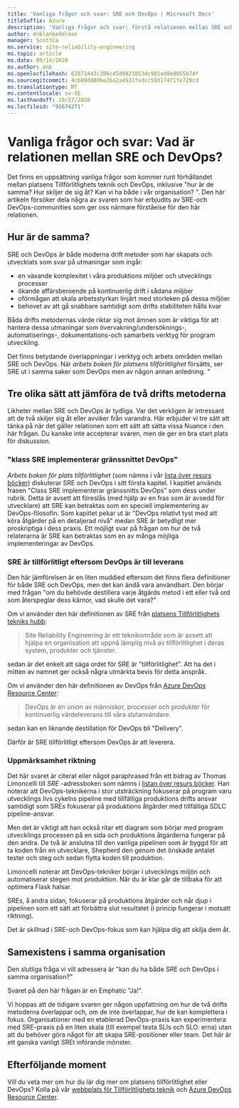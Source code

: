 ```yaml
---
title: 'Vanliga frågor och svar: SRE och DevOps | Microsoft Docs'
titleSuffix: Azure
description: 'Vanliga frågor och svar: förstå relationen mellan SRE och DevOps'
author: dnblankedelman
manager: ScottCa
ms.service: site-reliability-engineering
ms.topic: article
ms.date: 09/14/2020
ms.author: dnb
ms.openlocfilehash: 62872443c386c45d9821053dc901ad8e0055b74f
ms.sourcegitcommit: 4cb89d880be26a2a4531fedcc59317471fe729cd
ms.translationtype: MT
ms.contentlocale: sv-SE
ms.lasthandoff: 10/27/2020
ms.locfileid: "92674271"
---
```

# <a name="frequently-asked-questions-whats-the-relationship-between-sre-and-devops"></a>Vanliga frågor och svar: Vad är relationen mellan SRE och DevOps?

Det finns en uppsättning vanliga frågor som kommer runt förhållandet mellan platsens Tillförlitlighets teknik och DevOps, inklusive "hur är de samma? Hur skiljer de sig åt? Kan vi ha både i vår organisation? ". Den här artikeln försöker dela några av svaren som har erbjudits av SRE-och DevOps-communities som ger oss närmare förståelse för den här relationen.

## <a name="how-are-they-the-same"></a>Hur är de samma?

SRE och DevOps är både moderna drift metoder som har skapats och utvecklats som svar på utmaningar som ingår:

- en växande komplexitet i våra produktions miljöer och utvecklings processer
- ökande affärsberoende på kontinuerlig drift i sådana miljöer
- oförmågan att skala arbetsstyrkan linjärt med storleken på dessa miljöer
- behovet av att gå snabbare samtidigt som drifts stabiliteten hålls kvar

Båda drifts metodernas värde riktar sig mot ämnen som är viktiga för att hantera dessa utmaningar som övervakning/undersöknings-, automatiserings-, dokumentations-och samarbets verktyg för program utveckling.

Det finns betydande överlappningar i verktyg och arbets områden mellan SRE och DevOps. När _arbets boken för platsens tillförlitlighet_ försätts, ser SRE ut i samma saker som DevOps men av någon annan anledning. "

## <a name="three-different-ways-to-compare-the-two-operations-practices"></a>Tre olika sätt att jämföra de två drifts metoderna

Likheter mellan SRE och DevOps är tydliga. Var det verkligen är intressant att de två skiljer sig åt eller avviker från varandra. Här erbjuder vi tre sätt att tänka på när det gäller relationen som ett sätt att sätta vissa Nuance i den här frågan. Du kanske inte accepterar svaren, men de ger en bra start plats för diskussion.

### <a name="class-sre-implements-interface-devops"></a>"klass SRE implementerar gränssnittet DevOps"

_Arbets boken för plats tillförlitlighet_ (som nämns i vår [lista över resurs böcker](../resources/books.md)) diskuterar SRE och DevOps i sitt första kapitel. I kapitlet används frasen "Class SRE implementerar gränssnitts DevOps" som dess under rubrik. Detta är avsett att föreslås (med hjälp av en fras som är avsedd för utvecklare) att SRE kan betraktas som en speciell implementering av DevOps-filosofin. Som kapitlet pekar ut är "DevOps relativt tyst med att köra åtgärder på en detaljerad nivå" medan SRE är betydligt mer proskriptiga i dess praxis. Ett möjligt svar på frågan om hur de två relaterarna är SRE kan betraktas som en av många möjliga implementeringar av DevOps.

### <a name="sre-is-to-reliability-as-devops-is-to-delivery"></a>SRE är tillförlitligt eftersom DevOps är till leverans

Den här jämförelsen är en liten muddied eftersom det finns flera definitioner för både SRE och DevOps, men det kan ändå vara användbart. Den börjar med frågan "om du behövde destillera varje åtgärds metod i ett eller två ord som återspeglar dess kärnor, vad skulle det vara?"

Om vi använder den här definitionen av SRE från [platsens Tillförlitlighets tekniks hubb](../index.yml):

> Site Reliability Engineering är ett teknikområde som är avsett att hjälpa en organisation att uppnå lämplig nivå av tillförlitlighet i deras system, produkter och tjänster.

sedan är det enkelt att säga ordet för SRE är "tillförlitlighet". Att ha det i mitten av namnet ger också några utmärkta bevis för detta anspråk.

Om vi använder den här definitionen av DevOps från [Azure DevOps Resource Center](/azure/devops/learn/):

> DevOps är en union av människor, processer och produkter för kontinuerlig värdeleverans till våra slutanvändare.

sedan kan en liknande destillation för DevOps bli "Delivery".

Därför är SRE tillförlitligt eftersom DevOps är att leverera.

### <a name="direction-of-attention"></a>Uppmärksamhet riktning

Det här svaret är citerat eller något paraphrased från ett bidrag av Thomas Limoncelli till _SRE_ -adressboken som nämns i [listan över resurs böcker](../resources/books.md). Han noterar att DevOps-teknikerna i stor utsträckning fokuserar på program varu utvecklings livs cykelns pipeline med tillfälliga produktions drifts ansvar samtidigt som SREs fokuserar på produktions åtgärder med tillfälliga SDLC pipeline-ansvar.

Men det är viktigt att han också ritar ett diagram som börjar med program utvecklings processen på en sida och produktions åtgärderna fungerar på den andra. De två är anslutna till den vanliga pipelinen som är byggd för att ta koden från en utvecklare, Shepherd den genom det önskade antalet tester och steg och sedan flytta koden till produktion.

Limoncelli noterar att DevOps-tekniker börjar i utvecklings miljön och automatiserar stegen mot produktion. När du är klar går de tillbaka för att optimera Flask halsar.

SREs, å andra sidan, fokuserar på produktions åtgärder och når djup i pipelinen som ett sätt att förbättra slut resultatet (i princip fungerar i motsatt riktning).

Det är skillnad i SRE-och DevOps-fokus som kan hjälpa dig att skilja dem åt.

## <a name="coexistence-in-the-same-organization"></a>Samexistens i samma organisation

Den slutliga fråga vi vill adressera är "kan du ha både SRE och DevOps i samma organisation?"

Svaret på den här frågan är en Emphatic "Ja!".

Vi hoppas att de tidigare svaren ger någon uppfattning om hur de två drifts metoderna överlappar och, om de inte överlappar, hur de kan komplettera i fokus. Organisationer med en etablerad DevOps-praxis kan experimentera med SRE-praxis på en liten skala (till exempel testa SLIs och SLO: erna) utan att du behöver göra något för att skapa SRE-positioner eller team. Det här är ett ganska vanligt SREt införande mönster.

## <a name="next-steps"></a>Efterföljande moment

Vill du veta mer om hur du lär dig mer om platsens tillförlitlighet eller DevOps? Kolla på vår [webbplats för Tillförlitlighets teknik](../index.yml) och [Azure DevOps Resource Center](/azure/devops/learn/).